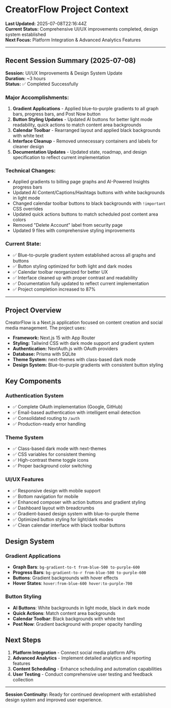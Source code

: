 # CreatorFlow Project Context

**Last Updated:** 2025-07-08T22:16:44Z  
**Current Status:** Comprehensive UI/UX improvements completed, design system established  
**Next Focus:** Platform Integration & Advanced Analytics Features  

---

## Recent Session Summary (2025-07-08)

**Session:** UI/UX Improvements & Design System Update  
**Duration:** ~3 hours  
**Status:** ✅ Completed Successfully  

### Major Accomplishments:
1. **Gradient Applications** - Applied blue-to-purple gradients to all graph bars, progress bars, and Post Now button
2. **Button Styling Updates** - Updated AI buttons for better light mode readability, quick actions to match content area backgrounds
3. **Calendar Toolbar** - Rearranged layout and applied black backgrounds with white text
4. **Interface Cleanup** - Removed unnecessary containers and labels for cleaner design
5. **Documentation Updates** - Updated state, roadmap, and design specification to reflect current implementation

### Technical Changes:
- Applied gradients to billing page graphs and AI-Powered Insights progress bars
- Updated AI Content/Captions/Hashtags buttons with white backgrounds in light mode
- Changed calendar toolbar buttons to black backgrounds with `!important` CSS overrides
- Updated quick actions buttons to match scheduled post content area colors
- Removed "Delete Account" label from security page
- Updated 9 files with comprehensive styling improvements

### Current State:
- ✅ Blue-to-purple gradient system established across all graphs and buttons
- ✅ Button styling optimized for both light and dark modes
- ✅ Calendar toolbar reorganized for better UX
- ✅ Interface cleaned up with proper contrast and readability
- ✅ Documentation fully updated to reflect current implementation
- ✅ Project completion increased to 87%

---

## Project Overview

CreatorFlow is a Next.js application focused on content creation and social media management. The project uses:

- **Framework:** Next.js 15 with App Router
- **Styling:** Tailwind CSS with dark mode support and gradient system
- **Authentication:** NextAuth.js with OAuth providers
- **Database:** Prisma with SQLite
- **Theme System:** next-themes with class-based dark mode
- **Design System:** Blue-to-purple gradients with consistent button styling

## Key Components

### Authentication System
- ✅ Complete OAuth implementation (Google, GitHub)
- ✅ Email-based authentication with intelligent email detection
- ✅ Consolidated routing to `/auth`
- ✅ Production-ready error handling

### Theme System
- ✅ Class-based dark mode with next-themes
- ✅ CSS variables for consistent theming
- ✅ High-contrast theme toggle icons
- ✅ Proper background color switching

### UI/UX Features
- ✅ Responsive design with mobile support
- ✅ Bottom navigation for mobile
- ✅ Enhanced composer with action buttons and gradient styling
- ✅ Dashboard layout with breadcrumbs
- ✅ Gradient-based design system with blue-to-purple theme
- ✅ Optimized button styling for light/dark modes
- ✅ Clean calendar interface with black toolbar buttons

## Design System

### Gradient Applications
- **Graph Bars**: `bg-gradient-to-t from-blue-500 to-purple-600`
- **Progress Bars**: `bg-gradient-to-r from-blue-500 to-purple-600`
- **Buttons**: Gradient backgrounds with hover effects
- **Hover States**: `hover:from-blue-600 hover:to-purple-700`

### Button Styling
- **AI Buttons**: White backgrounds in light mode, black in dark mode
- **Quick Actions**: Match content area backgrounds
- **Calendar Toolbar**: Black backgrounds with white text
- **Post Now**: Gradient background with proper opacity handling

## Next Steps

1. **Platform Integration** - Connect social media platform APIs
2. **Advanced Analytics** - Implement detailed analytics and reporting features
3. **Content Scheduling** - Enhance scheduling and automation capabilities
4. **User Testing** - Conduct comprehensive user testing and feedback collection

---

**Session Continuity:** Ready for continued development with established design system and improved user experience. 